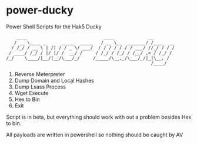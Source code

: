 power-ducky
===========

Power Shell Scripts for the Hak5 Ducky

        ____                             ____             __
       / __ \____ _      _____  _____   / __ \__  _______/ /____  __
      / /_/ / __ \ | /| / / _ \/ ___/  / / / / / / / ___/ //_/ / / /
     / ____/ /_/ / |/ |/ /  __/ /     / /_/ / /_/ / /__/ ,< / /_/ /
    /_/    \____/|__/|__/\___/_/     /_____/\__,_/\___/_/|_|\__, /
                                                           /____/
    

      
1) Reverse Meterpreter       
2) Dump Domain and Local Hashes       
3) Dump Lsass Process       
4) Wget Execute       
5) Hex to Bin       
99) Exit


Script is in beta, but everything should work with out a problem besides Hex to bin.

All payloads are written in powershell so nothing should be caught by AV
